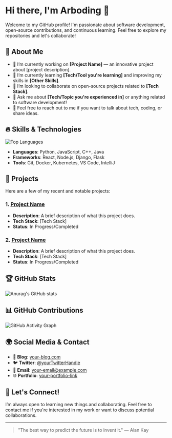 # Hi there, I'm Arboding 👋

Welcome to my GitHub profile! I'm passionate about software development, open-source contributions, and continuous learning. Feel free to explore my repositories and let's collaborate!

## 🚀 About Me
- 🔭 I’m currently working on **[Project Name]** — an innovative project about [project description].
- 🌱 I’m currently learning **[Tech/Tool you're learning]** and improving my skills in **[Other Skills]**.
- 👯 I’m looking to collaborate on open-source projects related to **[Tech Stack]**.
- 🤔 Ask me about **[Tech/Topic you're experienced in]** or anything related to software development!
- 💬 Feel free to reach out to me if you want to talk about tech, coding, or share ideas.

## 🔥 Skills & Technologies
![Top Languages](https://github-readme-stats.vercel.app/api/top-langs/?username=Arboding&layout=compact&langs_count=6)
- **Languages**: Python, JavaScript, C++, Java
- **Frameworks**: React, Node.js, Django, Flask
- **Tools**: Git, Docker, Kubernetes, VS Code, IntelliJ

## 💼 Projects
Here are a few of my recent and notable projects:

### 1. [Project Name](https://github.com/Arboding/Project-Link)
   - **Description**: A brief description of what this project does.
   - **Tech Stack**: [Tech Stack]
   - **Status**: In Progress/Completed

### 2. [Project Name](https://github.com/Arboding/Project-Link)
   - **Description**: A brief description of what this project does.
   - **Tech Stack**: [Tech Stack]
   - **Status**: In Progress/Completed

## 🏆 GitHub Stats
![Anurag's GitHub stats](https://github-readme-stats.vercel.app/api?username=Arboding&show_icons=true&theme=radical)

## 📊 GitHub Contributions
![GitHub Activity Graph](https://activity-graph.herokuapp.com/graph?username=Arboding&theme=github)

## 🌍 Social Media & Contact
- 📝 **Blog**: [your-blog.com](https://your-blog.com)
- 🐦 **Twitter**: [@yourTwitterHandle](https://twitter.com/yourTwitterHandle)
- 📧 **Email**: [your-email@example.com](mailto:your-email@example.com)
- 🌐 **Portfolio**: [your-portfolio-link](http://your-portfolio-link.com)

## 🚀 Let's Connect!
I’m always open to learning new things and collaborating. Feel free to contact me if you're interested in my work or want to discuss potential collaborations.

---

> "The best way to predict the future is to invent it." — Alan Kay

